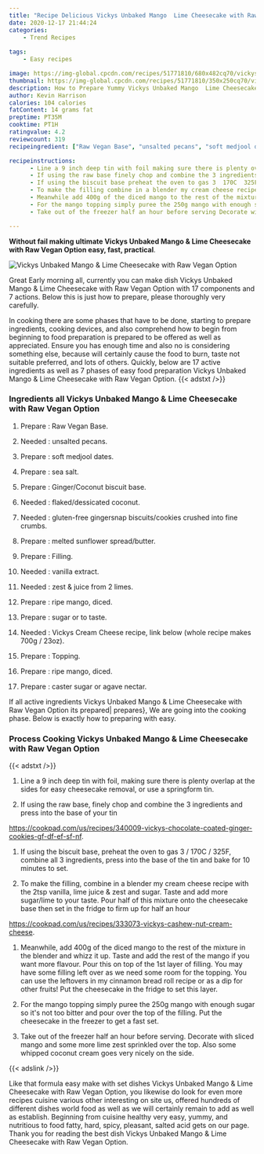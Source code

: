 ```yaml
---
title: "Recipe Delicious Vickys Unbaked Mango  Lime Cheesecake with Raw Vegan Option"
date: 2020-12-17 21:44:24
categories:
    - Trend Recipes
    
tags:
    - Easy recipes

image: https://img-global.cpcdn.com/recipes/51771810/680x482cq70/vickys-unbaked-mango-lime-cheesecake-with-raw-vegan-option-recipe-main-photo.jpg
thumbnail: https://img-global.cpcdn.com/recipes/51771810/350x250cq70/vickys-unbaked-mango-lime-cheesecake-with-raw-vegan-option-recipe-main-photo.jpg
description: How to Prepare Yummy Vickys Unbaked Mango  Lime Cheesecake with Raw Vegan Option with 17 ingredients and 7 stages of easy cooking.
author: Kevin Harrison
calories: 104 calories
fatContent: 14 grams fat
preptime: PT35M
cooktime: PT1H
ratingvalue: 4.2
reviewcount: 319
recipeingredient: ["Raw Vegan Base", "unsalted pecans", "soft medjool dates", "sea salt", "GingerCoconut biscuit base", "flakeddessicated coconut", "glutenfree gingersnap biscuitscookies crushed into fine crumbs", "melted sunflower spreadbutter", "Filling", "vanilla extract", "zest  juice from 2 limes", "ripe mango diced", "sugar or to taste", "Vickys Cream Cheese recipe link below whole recipe makes 700g  23oz", "Topping", "ripe mango diced", "caster sugar or agave nectar"]

recipeinstructions: 
      - Line a 9 inch deep tin with foil making sure there is plenty overlap at the sides for easy cheesecake removal or use a springform tin 
      - If using the raw base finely chop and combine the 3 ingredients and press into the base of your tinhttpscookpadcomusrecipes340009vickyschocolatecoatedgingercookiesgfdfefsfnf 
      - If using the biscuit base preheat the oven to gas 3  170C  325F combine all 3 ingredients press into the base of the tin and bake for 10 minutes to set 
      - To make the filling combine in a blender my cream cheese recipe with the 2tsp vanilla lime juice  zest and sugar Taste and add more sugarlime to your taste Pour half of this mixture onto the cheesecake base then set in the fridge to firm up for half an hourhttpscookpadcomusrecipes333073vickyscashewnutcreamcheese 
      - Meanwhile add 400g of the diced mango to the rest of the mixture in the blender and whizz it up Taste and add the rest of the mango if you want more flavour Pour this on top of the 1st layer of filling You may have some filling left over as we need some room for the topping You can use the leftovers in my cinnamon bread roll recipe or as a dip for other fruits Put the cheesecake in the fridge to set this layer 
      - For the mango topping simply puree the 250g mango with enough sugar so its not too bitter and pour over the top of the filling Put the cheesecake in the freezer to get a fast set 
      - Take out of the freezer half an hour before serving Decorate with sliced mango and some more lime zest sprinkled over the top Also some whipped coconut cream goes very nicely on the side

---
```




**Without fail making ultimate Vickys Unbaked Mango &amp; Lime Cheesecake with Raw Vegan Option easy, fast, practical**. 


![Vickys Unbaked Mango &amp; Lime Cheesecake with Raw Vegan Option](https://img-global.cpcdn.com/recipes/51771810/680x482cq70/vickys-unbaked-mango-lime-cheesecake-with-raw-vegan-option-recipe-main-photo.jpg "Vickys Unbaked Mango &amp; Lime Cheesecake with Raw Vegan Option")




Great Early morning all, currently you can make dish Vickys Unbaked Mango &amp; Lime Cheesecake with Raw Vegan Option with 17 components and 7 actions. Below this is just how to prepare, please thoroughly very carefully.

In cooking there are some phases that have to be done, starting to prepare ingredients, cooking devices, and also comprehend how to begin from beginning to food preparation is prepared to be offered as well as appreciated. Ensure you has enough time and also no is considering something else, because will certainly cause the food to burn, taste not suitable preferred, and lots of others. Quickly, below are 17 active ingredients as well as 7 phases of easy food preparation Vickys Unbaked Mango &amp; Lime Cheesecake with Raw Vegan Option.
{{< adstxt />}}

### Ingredients all Vickys Unbaked Mango &amp; Lime Cheesecake with Raw Vegan Option


1. Prepare  : Raw Vegan Base.

1. Needed  : unsalted pecans.

1. Prepare  : soft medjool dates.

1. Prepare  : sea salt.

1. Prepare  : Ginger/Coconut biscuit base.

1. Needed  : flaked/dessicated coconut.

1. Needed  : gluten-free gingersnap biscuits/cookies crushed into fine crumbs.

1. Prepare  : melted sunflower spread/butter.

1. Prepare  : Filling.

1. Needed  : vanilla extract.

1. Needed  : zest &amp; juice from 2 limes.

1. Prepare  : ripe mango, diced.

1. Prepare  : sugar or to taste.

1. Needed  : Vickys Cream Cheese recipe, link below (whole recipe makes 700g / 23oz).

1. Prepare  : Topping.

1. Prepare  : ripe mango, diced.

1. Prepare  : caster sugar or agave nectar.



If all active ingredients Vickys Unbaked Mango &amp; Lime Cheesecake with Raw Vegan Option its prepared| prepares}, We are going into the cooking phase. Below is exactly how to preparing with easy.

### Process Cooking Vickys Unbaked Mango &amp; Lime Cheesecake with Raw Vegan Option

{{< adstxt />}}


1. Line a 9 inch deep tin with foil, making sure there is plenty overlap at the sides for easy cheesecake removal, or use a springform tin.



1. If using the raw base, finely chop and combine the 3 ingredients and press into the base of your tin

https://cookpad.com/us/recipes/340009-vickys-chocolate-coated-ginger-cookies-gf-df-ef-sf-nf.



1. If using the biscuit base, preheat the oven to gas 3 / 170C / 325F, combine all 3 ingredients, press into the base of the tin and bake for 10 minutes to set.



1. To make the filling, combine in a blender my cream cheese recipe with the 2tsp vanilla, lime juice &amp; zest and sugar. Taste and add more sugar/lime to your taste. Pour half of this mixture onto the cheesecake base then set in the fridge to firm up for half an hour

https://cookpad.com/us/recipes/333073-vickys-cashew-nut-cream-cheese.



1. Meanwhile, add 400g of the diced mango to the rest of the mixture in the blender and whizz it up. Taste and add the rest of the mango if you want more flavour. Pour this on top of the 1st layer of filling. You may have some filling left over as we need some room for the topping. You can use the leftovers in my cinnamon bread roll recipe or as a dip for other fruits! Put the cheesecake in the fridge to set this layer.



1. For the mango topping simply puree the 250g mango with enough sugar so it&#39;s not too bitter and pour over the top of the filling. Put the cheesecake in the freezer to get a fast set.



1. Take out of the freezer half an hour before serving. Decorate with sliced mango and some more lime zest sprinkled over the top. Also some whipped coconut cream goes very nicely on the side.





{{< adslink />}}

Like that formula easy make with set dishes Vickys Unbaked Mango &amp; Lime Cheesecake with Raw Vegan Option, you likewise do look for even more recipes cuisine various other interesting on site us, offered hundreds of different dishes world food as well as we will certainly remain to add as well as establish. Beginning from cuisine healthy very easy, yummy, and nutritious to food fatty, hard, spicy, pleasant, salted acid gets on our page. Thank you for reading the best dish Vickys Unbaked Mango &amp; Lime Cheesecake with Raw Vegan Option.
